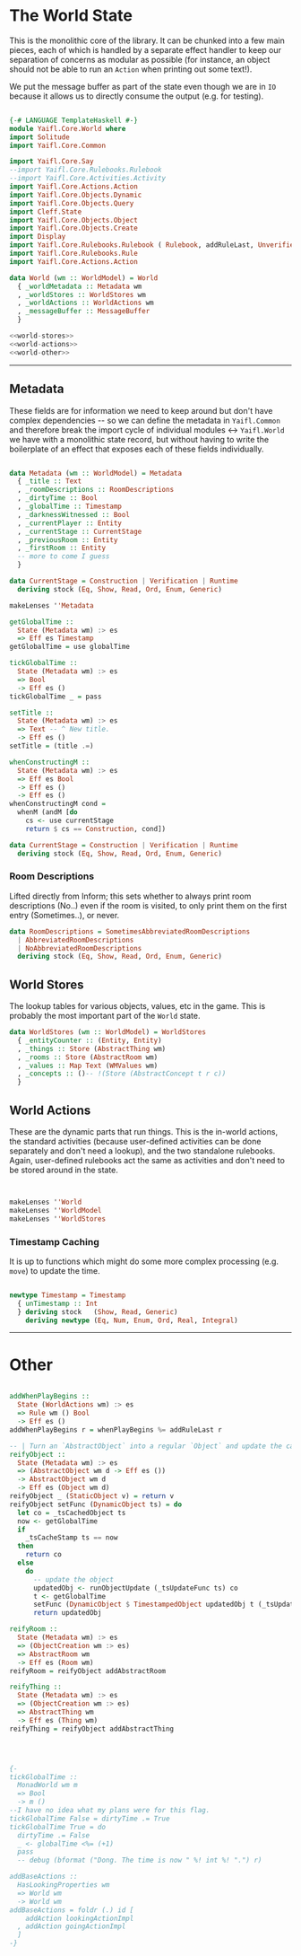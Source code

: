 # The World State

This is the monolithic core of the library. It can be chunked into a few main pieces, each of which is handled by a separate effect handler to keep our separation of concerns as modular as possible (for instance, an object should not be able to run an `Action` when printing out some text!).

We put the message buffer as part of the state even though we are in `IO` because it allows us to directly consume the output (e.g. for testing).


```haskell file=src/Yaifl/Core/World.hs

{-# LANGUAGE TemplateHaskell #-}
module Yaifl.Core.World where
import Solitude
import Yaifl.Core.Common

import Yaifl.Core.Say
--import Yaifl.Core.Rulebooks.Rulebook
--import Yaifl.Core.Activities.Activity
import Yaifl.Core.Actions.Action
import Yaifl.Core.Objects.Dynamic
import Yaifl.Core.Objects.Query
import Cleff.State
import Yaifl.Core.Objects.Object
import Yaifl.Core.Objects.Create
import Display
import Yaifl.Core.Rulebooks.Rulebook ( Rulebook, addRuleLast, UnverifiedArgs )
import Yaifl.Core.Rulebooks.Rule
import Yaifl.Core.Actions.Action

data World (wm :: WorldModel) = World
  { _worldMetadata :: Metadata wm
  , _worldStores :: WorldStores wm
  , _worldActions :: WorldActions wm
  , _messageBuffer :: MessageBuffer
  }

<<world-stores>>
<<world-actions>>
<<world-other>>
```
---
## Metadata

These fields are for information we need to keep around but don't have complex dependencies -- so we can define the metadata in `Yaifl.Common` and therefore break the import cycle of individual modules <-> `Yaifl.World` we have with a monolithic state record, but without having to write the boilerplate of an effect that exposes each of these fields individually.

```haskell id=world-metadata

data Metadata (wm :: WorldModel) = Metadata
  { _title :: Text
  , _roomDescriptions :: RoomDescriptions
  , _dirtyTime :: Bool
  , _globalTime :: Timestamp
  , _darknessWitnessed :: Bool
  , _currentPlayer :: Entity
  , _currentStage :: CurrentStage
  , _previousRoom :: Entity
  , _firstRoom :: Entity
  -- more to come I guess
  }

data CurrentStage = Construction | Verification | Runtime
  deriving stock (Eq, Show, Read, Ord, Enum, Generic)

makeLenses ''Metadata

getGlobalTime :: 
  State (Metadata wm) :> es 
  => Eff es Timestamp
getGlobalTime = use globalTime

tickGlobalTime ::
  State (Metadata wm) :> es 
  => Bool
  -> Eff es ()
tickGlobalTime _ = pass

setTitle :: 
  State (Metadata wm) :> es 
  => Text -- ^ New title.
  -> Eff es ()
setTitle = (title .=)

whenConstructingM :: 
  State (Metadata wm) :> es
  => Eff es Bool 
  -> Eff es () 
  -> Eff es ()
whenConstructingM cond = 
  whenM (andM [do
    cs <- use currentStage
    return $ cs == Construction, cond])

```

```haskell id=world-staging
data CurrentStage = Construction | Verification | Runtime
  deriving stock (Eq, Show, Read, Ord, Enum, Generic)

```
### Room Descriptions

Lifted directly from Inform; this sets whether to always print room descriptions (No..) even if the room is visited, to only print them on the first entry (Sometimes..), or never.

```haskell id=room-descriptions
data RoomDescriptions = SometimesAbbreviatedRoomDescriptions
  | AbbreviatedRoomDescriptions
  | NoAbbreviatedRoomDescriptions 
  deriving stock (Eq, Show, Read, Ord, Enum, Generic)
```

## World Stores

The lookup tables for various objects, values, etc in the game. This is probably the most important part of the `World` state.

```haskell id=world-stores
data WorldStores (wm :: WorldModel) = WorldStores
  { _entityCounter :: (Entity, Entity)
  , _things :: Store (AbstractThing wm)
  , _rooms :: Store (AbstractRoom wm)
  , _values :: Map Text (WMValues wm)
  , _concepts :: ()-- !(Store (AbstractConcept t r c))
  }
```

## World Actions

These are the dynamic parts that run things. This is the in-world actions, the standard activities (because user-defined activities can be done separately and don't need a lookup), and the two standalone rulebooks. Again, user-defined rulebooks act the same as activities and don't need to be stored around in the state.

```haskell id=world-actions


makeLenses ''World
makeLenses ''WorldModel
makeLenses ''WorldStores

```

### Timestamp Caching

It is up to functions which might do some more complex processing (e.g. `move`) to update the time.

```haskell id=timestamp

newtype Timestamp = Timestamp
  { unTimestamp :: Int
  } deriving stock   (Show, Read, Generic)
    deriving newtype (Eq, Num, Enum, Ord, Real, Integral)

```

---

# Other

```haskell id=world-other

addWhenPlayBegins ::
  State (WorldActions wm) :> es
  => Rule wm () Bool
  -> Eff es ()
addWhenPlayBegins r = whenPlayBegins %= addRuleLast r

-- | Turn an `AbstractObject` into a regular `Object` and update the cache if needed.
reifyObject ::
  State (Metadata wm) :> es
  => (AbstractObject wm d -> Eff es ())
  -> AbstractObject wm d
  -> Eff es (Object wm d)
reifyObject _ (StaticObject v) = return v
reifyObject setFunc (DynamicObject ts) = do
  let co = _tsCachedObject ts
  now <- getGlobalTime
  if
    _tsCacheStamp ts == now
  then
    return co
  else
    do
      -- update the object
      updatedObj <- runObjectUpdate (_tsUpdateFunc ts) co
      t <- getGlobalTime
      setFunc (DynamicObject $ TimestampedObject updatedObj t (_tsUpdateFunc ts))
      return updatedObj

reifyRoom :: 
  State (Metadata wm) :> es
  => (ObjectCreation wm :> es)
  => AbstractRoom wm
  -> Eff es (Room wm)
reifyRoom = reifyObject addAbstractRoom

reifyThing :: 
  State (Metadata wm) :> es
  => (ObjectCreation wm :> es)
  => AbstractThing wm
  -> Eff es (Thing wm)
reifyThing = reifyObject addAbstractThing




{-
tickGlobalTime :: 
  MonadWorld wm m
  => Bool
  -> m ()
--I have no idea what my plans were for this flag.
tickGlobalTime False = dirtyTime .= True
tickGlobalTime True = do
  dirtyTime .= False
  _ <- globalTime <%= (+1)
  pass
  -- debug (bformat ("Dong. The time is now " %! int %! ".") r)

addBaseActions :: 
  HasLookingProperties wm
  => World wm
  -> World wm
addBaseActions = foldr (.) id [
    addAction lookingActionImpl
  , addAction goingActionImpl
  ]
-}
```

